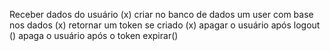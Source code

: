 Receber dados do usuário (x)
criar no banco de dados um user com base nos dados (x)
retornar um token se criado (x)
apagar o usuário após logout ()
apaga o usuário após o token expirar()
